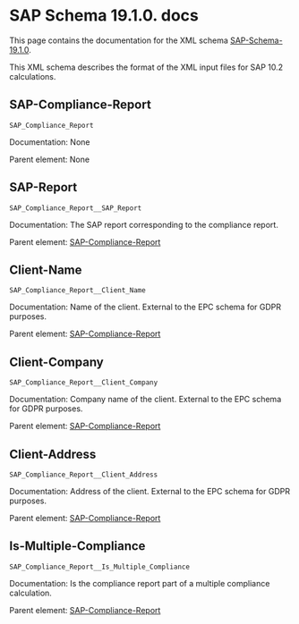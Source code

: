 # SAP Schema 19.1.0. docs

This page contains the documentation for the XML schema [SAP-Schema-19.1.0](https://github.com/communitiesuk/epb-register-api/tree/master/api/schemas/xml/SAP-Schema-19.1.0/SAP).

This XML schema describes the format of the XML input files for SAP 10.2 calculations.

## <a name="SAP_Compliance_Report"></a>SAP-Compliance-Report

`SAP_Compliance_Report`

Documentation: None

Parent element: None

## <a name="SAP_Compliance_Report__SAP_Report"></a>SAP-Report

`SAP_Compliance_Report__SAP_Report`

Documentation: The SAP report corresponding to the compliance report.

Parent element: [SAP-Compliance-Report](#SAP_Compliance_Report)

## <a name="SAP_Compliance_Report__Client_Name"></a>Client-Name

`SAP_Compliance_Report__Client_Name`

Documentation: Name of the client. External to the EPC schema for GDPR purposes.

Parent element: [SAP-Compliance-Report](#SAP_Compliance_Report)

## <a name="SAP_Compliance_Report__Client_Company"></a>Client-Company

`SAP_Compliance_Report__Client_Company`

Documentation: Company name of the client. External to the EPC schema for GDPR purposes.

Parent element: [SAP-Compliance-Report](#SAP_Compliance_Report)

## <a name="SAP_Compliance_Report__Client_Address"></a>Client-Address

`SAP_Compliance_Report__Client_Address`

Documentation: Address of the client. External to the EPC schema for GDPR purposes.

Parent element: [SAP-Compliance-Report](#SAP_Compliance_Report)

## <a name="SAP_Compliance_Report__Is_Multiple_Compliance"></a>Is-Multiple-Compliance

`SAP_Compliance_Report__Is_Multiple_Compliance`

Documentation: Is the compliance report part of a multiple compliance calculation.

Parent element: [SAP-Compliance-Report](#SAP_Compliance_Report)

